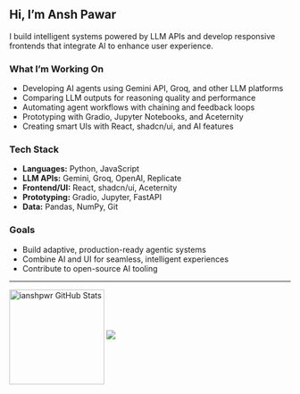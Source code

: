 ## Hi, I’m Ansh Pawar

I build intelligent systems powered by LLM APIs and develop responsive frontends that integrate AI to enhance user experience.

### What I’m Working On

- Developing AI agents using Gemini API, Groq, and other LLM platforms  
- Comparing LLM outputs for reasoning quality and performance  
- Automating agent workflows with chaining and feedback loops  
- Prototyping with Gradio, Jupyter Notebooks, and Aceternity  
- Creating smart UIs with React, shadcn/ui, and AI features  

### Tech Stack

- **Languages:** Python, JavaScript  
- **LLM APIs:** Gemini, Groq, OpenAI, Replicate  
- **Frontend/UI:** React, shadcn/ui, Aceternity  
- **Prototyping:** Gradio, Jupyter, FastAPI  
- **Data:** Pandas, NumPy, Git  

### Goals

- Build adaptive, production-ready agentic systems  
- Combine AI and UI for seamless, intelligent experiences  
- Contribute to open-source AI tooling  

---

<img align="center" height="170" src="https://github-readme-stats.vercel.app/api?username=ianshpwr&theme=tokyonight&hide_border=true&include_all_commits=true&count_private=true" alt="ianshpwr GitHub Stats" />
<img src="https://github-readme-streak-stats.herokuapp.com/?user=ianshpwr&theme=blue-green&hide_border=false">

